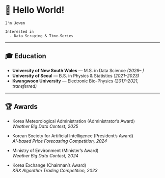
# 👋 Hello World!

```plaintext
I'm Jowen

Interested in
  - Data Scraping & Time-Series
````

---

## 🎓 Education

* **University of New South Wales** — M.S. in Data Science *(2026– )*
* **University of Seoul** — B.S. in Physics & Statistics *(2021–2023)*
* **Kwangwoon University** — Electronic Bio-Physics *(2017–2021, transferred)*

---

## 🏆 Awards
- Korea Meteorological Administration (Administrator’s Award)  
  *Weather Big Data Contest, 2025*  

- Korean Society for Artificial Intelligence (President’s Award)  
  *AI-based Price Forecasting Competition, 2024*  

- Ministry of Environment (Minister’s Award)  
  *Weather Big Data Contest, 2024*  

- Korea Exchange (Chairman’s Award)  
  *KRX Algorithm Trading Competition, 2023*  
